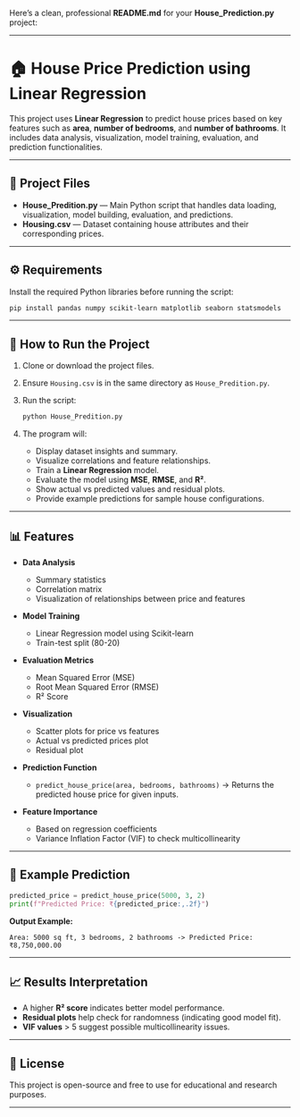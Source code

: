 Here’s a clean, professional **README.md** for your **House_Prediction.py** project:

---

# 🏠 House Price Prediction using Linear Regression

This project uses **Linear Regression** to predict house prices based on key features such as **area**, **number of bedrooms**, and **number of bathrooms**. It includes data analysis, visualization, model training, evaluation, and prediction functionalities.

---

## 📂 Project Files

* **House_Predition.py** — Main Python script that handles data loading, visualization, model building, evaluation, and predictions.
* **Housing.csv** — Dataset containing house attributes and their corresponding prices.

---

## ⚙️ Requirements

Install the required Python libraries before running the script:

```bash
pip install pandas numpy scikit-learn matplotlib seaborn statsmodels
```

---

## 🚀 How to Run the Project

1. Clone or download the project files.

2. Ensure `Housing.csv` is in the same directory as `House_Predition.py`.

3. Run the script:

   ```bash
   python House_Predition.py
   ```

4. The program will:

   * Display dataset insights and summary.
   * Visualize correlations and feature relationships.
   * Train a **Linear Regression** model.
   * Evaluate the model using **MSE**, **RMSE**, and **R²**.
   * Show actual vs predicted values and residual plots.
   * Provide example predictions for sample house configurations.

---

## 📊 Features

* **Data Analysis**

  * Summary statistics
  * Correlation matrix
  * Visualization of relationships between price and features

* **Model Training**

  * Linear Regression model using Scikit-learn
  * Train-test split (80-20)

* **Evaluation Metrics**

  * Mean Squared Error (MSE)
  * Root Mean Squared Error (RMSE)
  * R² Score

* **Visualization**

  * Scatter plots for price vs features
  * Actual vs predicted prices plot
  * Residual plot

* **Prediction Function**

  * `predict_house_price(area, bedrooms, bathrooms)`
    → Returns the predicted house price for given inputs.

* **Feature Importance**

  * Based on regression coefficients
  * Variance Inflation Factor (VIF) to check multicollinearity

---

## 🧠 Example Prediction

```python
predicted_price = predict_house_price(5000, 3, 2)
print(f"Predicted Price: ₹{predicted_price:,.2f}")
```

**Output Example:**

```
Area: 5000 sq ft, 3 bedrooms, 2 bathrooms -> Predicted Price: ₹8,750,000.00
```

---

## 📈 Results Interpretation

* A higher **R² score** indicates better model performance.
* **Residual plots** help check for randomness (indicating good model fit).
* **VIF values** > 5 suggest possible multicollinearity issues.

---

## 🧾 License

This project is open-source and free to use for educational and research purposes.

---
